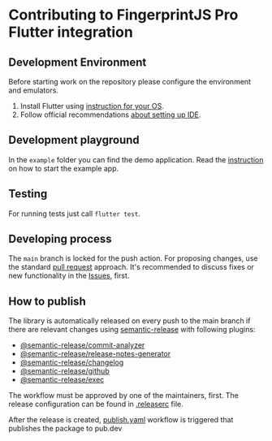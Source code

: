 # Contributing to FingerprintJS Pro Flutter integration

## Development Environment

Before starting work on the repository please configure the environment and emulators.
1. Install Flutter using [instruction for your OS](https://docs.flutter.dev/get-started/install).
2. Follow official recommendations [about setting up IDE](https://docs.flutter.dev/get-started/editor?tab=androidstudio).

## Development playground

In the `example` folder you can find the demo application. Read the [instruction](https://docs.flutter.dev/get-started/test-drive?tab=androidstudio) on how to start the example app.

## Testing

For running tests just call `flutter test`.

## Developing process

The `main` branch is locked for the push action. For proposing changes, use the standard [pull request](https://docs.github.com/en/pull-requests/collaborating-with-pull-requests/proposing-changes-to-your-work-with-pull-requests/creating-a-pull-request) approach. It's recommended to discuss fixes or new functionality in the [Issues](https://github.com/fingerprintjs/fingerprintjs-pro-flutter/issues), first.

## How to publish

The library is automatically released on every push to the main branch if there are relevant changes using [semantic-release](https://github.com/semantic-release/semantic-release) with following plugins:

- [@semantic-release/commit-analyzer](https://github.com/semantic-release/commit-analyzer)
- [@semantic-release/release-notes-generator](https://github.com/semantic-release/release-notes-generator)
- [@semantic-release/changelog](https://github.com/semantic-release/changelog)
- [@semantic-release/github](https://github.com/semantic-release/github)
- [@semantic-release/exec](https://github.com/semantic-release/exec)

The workflow must be approved by one of the maintainers, first.
The release configuration can be found in [.releaserc](.releaserc) file.

After the release is created, [publish.yaml](.github%2Fworkflows%2Fpublish.yaml) workflow is triggered that publishes the package to pub.dev 
